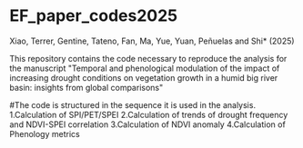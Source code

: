 # EF_paper_codes2025
Xiao, Terrer, Gentine, Tateno, Fan, Ma, Yue, Yuan, Peñuelas and Shi* (2025)

This repository contains the code necessary to reproduce the analysis for the manuscript "Temporal and phenological modulation of the impact of increasing drought conditions on vegetation growth in a humid big river basin: insights from global comparisons"

#The code is structured in the sequence it is used in the analysis.
1.Calculation of SPI/PET/SPEI
2.Calculation of trends of drought frequency and NDVI-SPEI correlation
3.Calculation of NDVI anomaly
4.Calculation of Phenology metrics

